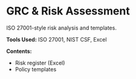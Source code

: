 # GRC & Risk Assessment

ISO 27001-style risk analysis and templates.

**Tools Used:** ISO 27001, NIST CSF, Excel

**Contents:**
- Risk register (Excel)
- Policy templates
